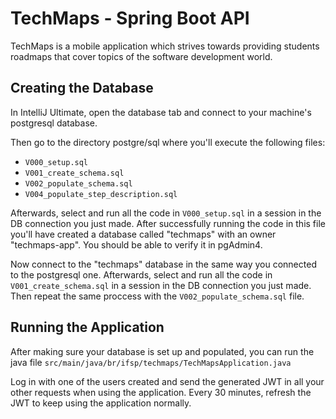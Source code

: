 # TechMaps - Spring Boot API
TechMaps is a mobile application which strives towards providing students roadmaps that cover topics of the software development world.

## Creating the Database

In IntelliJ Ultimate, open the database tab and connect to your machine's postgresql database.

Then go to the directory postgre/sql where you'll execute the following files:
- ``V000_setup.sql``
- ``V001_create_schema.sql``
- ``V002_populate_schema.sql``
- ``V004_populate_step_description.sql``

Afterwards, select and run all the code in ``V000_setup.sql`` in a session in the DB connection you just made. After successfully running the code in this file you'll have created a database called "techmaps" with an owner "techmaps-app". You should be able to verify it in pgAdmin4. 

Now connect to the "techmaps" database in the same way you connected to the postgresql one. Afterwards, select and run all the code in ``V001_create_schema.sql`` in a session in the DB connection you just made. Then repeat the same proccess with the ``V002_populate_schema.sql`` file.

## Running the Application

After making sure your database is set up and populated, you can run the java file ``src/main/java/br/ifsp/techmaps/TechMapsApplication.java``

Log in with one of the users created and send the generated JWT in all your other requests when using the application. Every 30 minutes, refresh the JWT to keep using the application normally.
